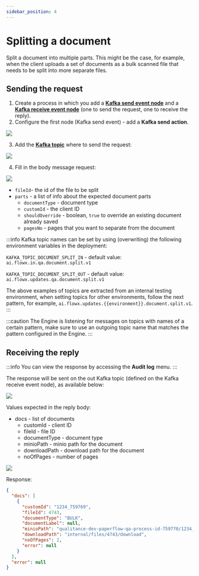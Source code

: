 ```yaml
---
sidebar_position: 4
---
```


# Splitting a document

Split a document into multiple parts. This might be the case, for example, when the client uploads a set of documents as a bulk scanned file that needs to be split into more separate files.


## Sending the request

1. Create a process in which you add a [**Kafka send event node**](../../../../../building-blocks/node/message-send-received-task-node.md#configuring-a-message-send-task-node) and a [**Kafka receive event node**](../../../../../building-blocks/node/message-send-received-task-node.md#configuring-a-message-receive-task-node) (one to send the request, one to receive the reply).
2. Configure the first node (Kafka send event) - add a **Kafka send action**.

![](https://s3.eu-west-1.amazonaws.com/docx.flowx.ai/2.12/kafka_split_action.png)

3. Add the [**Kafka topic**](../../../plugins-setup-guide/documents-plugin-setup/documents-plugin-setup.md#kafka-configuration) where to send the request:

![](https://s3.eu-west-1.amazonaws.com/docx.flowx.ai/2.12/kafka_split_topic.png)

4. Fill in the body message request:

![](https://s3.eu-west-1.amazonaws.com/docx.flowx.ai/2.12/split_doc_body.png)

* `fileId`- the id of the file to be split
* `parts` - a list of info about the expected document parts
  * `documentType` - document type
  * `customId` - the client ID
  * `shouldOverride` - boolean, `true` to override an existing document already saved
  * `pagesNo` - pages that you want to separate from the document

:::info
Kafka topic names can be set by using (overwriting) the following environment variables in the deployment:

`KAFKA_TOPIC_DOCUMENT_SPLIT_IN` - default value: `ai.flowx.in.qa.document.split.v1`

`KAFKA_TOPIC_DOCUMENT_SPLIT_OUT` - default value: `ai.flowx.updates.qa.document.split.v1`

The above examples of topics are extracted from an internal testing environment, when setting topics for other environments, follow the next pattern, for example, `ai.flowx.updates.{{environment}}.document.split.v1`.
:::

:::caution
The Engine is listening for messages on topics with names of a certain pattern, make sure to use an outgoing topic name that matches the pattern configured in the Engine.
:::

## Receiving the reply

:::info
You can view the response by accessing the **Audit log** menu.
:::


The response will be sent on the out Kafka topic (defined on the Kafka receive event node), as available below:

![](https://s3.eu-west-1.amazonaws.com/docx.flowx.ai/2.12/split_updates.png)

Values expected in the reply body:

* docs - list of documents
  * customId - client ID
  * fileId - file ID
  * documentType - document type
  * minioPath - minio path for the document
  * downloadPath - download path for the document
  * noOfPages - number of pages

![](https://s3.eu-west-1.amazonaws.com/docx.flowx.ai/2.12/split_doc_reply.png)

Response:

```json
{
  "docs": [
    {
      "customId": "1234_759769",
      "fileId": 4743,
      "documentType": "BULK",
      "documentLabel": null,
      "minioPath": "qualitance-dev-paperflow-qa-process-id-759770/1234_759769/4743_BULK.pdf",
      "downloadPath": "internal/files/4743/download",
      "noOfPages": 2,
      "error": null
    }
  ],
  "error": null
}
```